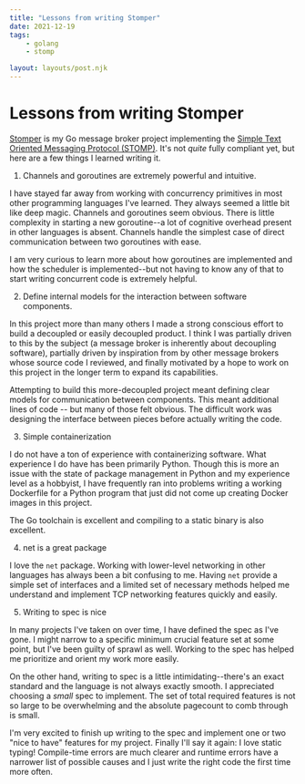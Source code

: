 ```yaml
---
title: "Lessons from writing Stomper"
date: 2021-12-19
tags:
    - golang
    - stomp

layout: layouts/post.njk
---
```


# Lessons from writing Stomper

[Stomper](https://github.com/tydar/stomper) is my Go message broker project implementing the [Simple Text Oriented Messaging Protocol (STOMP)](https://stomp.github.io/). It's not *quite* fully compliant yet, but here are a few things I learned writing it.

1) Channels and goroutines are extremely powerful and intuitive.

I have stayed far away from working with concurrency primitives in most other programming languages I've learned. They always seemed a little bit like deep magic. Channels and goroutines seem obvious. There is little complexity in starting a new goroutine--a lot of cognitive overhead present in other languages is absent. Channels handle the simplest case of direct communication between two goroutines with ease.

I am very curious to learn more about how goroutines are implemented and how the scheduler is implemented--but not having to know any of that to start writing concurrent code is extremely helpful.

2) Define internal models for the interaction between software components.

In this project more than many others I made a strong conscious effort to build a decoupled or easily decoupled product. I think I was partially driven to this by the subject (a message broker is inherently about decoupling software), partially driven by inspiration from by other message brokers whose source code I reviewed, and finally motivated by a hope to work on this project in the longer term to expand its capabilities.

Attempting to build this more-decoupled project meant defining clear models for communication between components. This meant additional lines of code -- but many of those felt obvious. The difficult work was designing the interface between pieces before actually writing the code.

3) Simple containerization

I do not have a ton of experience with containerizing software. What experience I do have has been primarily Python. Though this is more an issue with the state of package management in Python and my experience level as a hobbyist, I have frequently ran into problems writing a working Dockerfile for a Python program that just did not come up creating Docker images in this project.

The Go toolchain is excellent and compiling to a static binary is also excellent.

4) net is a great package

I love the `net` package. Working with lower-level networking in other languages has always been a bit confusing to me. Having `net` provide a simple set of interfaces and a limited set of necessary methods helped me understand and implement TCP networking features quickly and easily.

5) Writing to spec is nice

In many projects I've taken on over time, I have defined the spec as I've gone. I might narrow to a specific minimum crucial feature set at some point, but I've been guilty of sprawl as well. Working to the spec has helped me prioritize and orient my work more easily.

On the other hand, writing to spec is a little intimidating--there's an exact standard and the language is not always exactly smooth. I appreciated choosing a _small_ spec to implement. The set of total required features is not so large to be overwhelming and the absolute pagecount to comb through is small.

I'm very excited to finish up writing to the spec and implement one or two "nice to have" features for my project. Finally I'll say it again: I love static typing! Compile-time errors are much clearer and runtime errors have a narrower list of possible causes and I just write the right code the first time more often.


